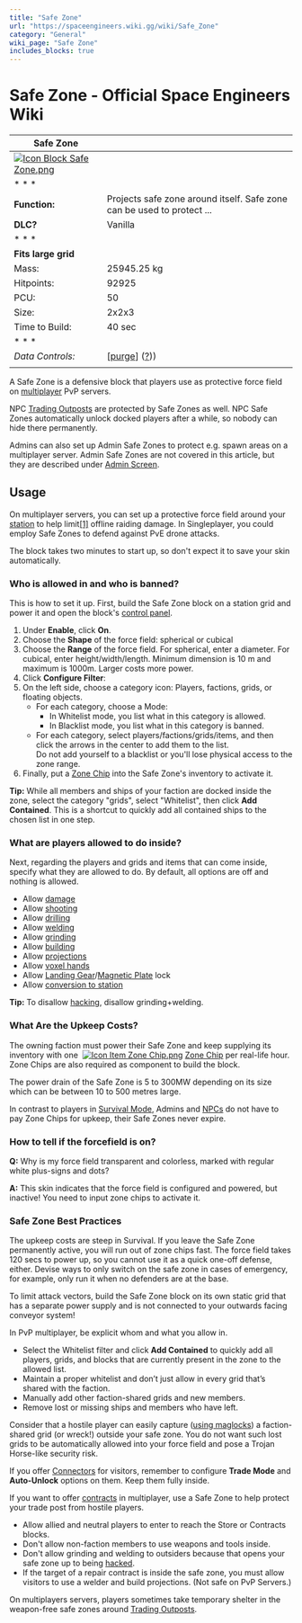 ```yaml
---
title: "Safe Zone"
url: "https://spaceengineers.wiki.gg/wiki/Safe_Zone"
category: "General"
wiki_page: "Safe Zone"
includes_blocks: true
---
```


# Safe Zone - Official Space Engineers Wiki

| Safe Zone |     |
| --- | --- |
| [![Icon Block Safe Zone.png](https://spaceengineers.wiki.gg/images/4/41/Icon_Block_Safe_Zone.png?a32135)](https://spaceengineers.wiki.gg/wiki/File:Icon_Block_Safe_Zone.png) |     |
| * * * |     |
| **Function:** | Projects safe zone around itself. Safe zone can be used to protect ... |
| **DLC?** | Vanilla |
| * * * |     |
| **Fits large grid** |     |
| Mass: | 25945.25 kg |
| Hitpoints: | 92925 |
| PCU: | 50  |
| Size: | 2x2x3 |
| Time to Build: | 40 sec |
| * * * |     |
| _Data Controls:_ | \[[purge](https://spaceengineers.wiki.gg/wiki/Safe_Zone?action=purge)\] ([?](https://spaceengineers.wiki.gg/wiki/Template:Info_Block))) |
|     |     |

A Safe Zone is a defensive block that players use as protective force field on [multiplayer](https://spaceengineers.wiki.gg/wiki/Multiplayer "Multiplayer") PvP servers.

NPC [Trading Outposts](https://spaceengineers.wiki.gg/wiki/Trading_Outposts "Trading Outposts") are protected by Safe Zones as well. NPC Safe Zones automatically unlock docked players after a while, so nobody can hide there permanently.

Admins can also set up Admin Safe Zones to protect e.g. spawn areas on a multiplayer server. Admin Safe Zones are not covered in this article, but they are described under [Admin Screen](https://spaceengineers.wiki.gg/wiki/Admin_Screen "Admin Screen").

## Usage

On multiplayer servers, you can set up a protective force field around your [station](https://spaceengineers.wiki.gg/wiki/Station "Station") to help limit[\[1\]](#cite_note-1) offline raiding damage. In Singleplayer, you could employ Safe Zones to defend against PvE drone attacks.

The block takes two minutes to start up, so don't expect it to save your skin automatically.

### Who is allowed in and who is banned?

This is how to set it up. First, build the Safe Zone block on a station grid and power it and open the block's [control panel](https://spaceengineers.wiki.gg/wiki/Control_Panel_Screen "Control Panel Screen").

1.  Under **Enable**, click **On**.
2.  Choose the **Shape** of the force field: spherical or cubical
3.  Choose the **Range** of the force field. For spherical, enter a diameter. For cubical, enter height/width/length. Minimum dimension is 10 m and maximum is 1000m. Larger costs more power.
4.  Click **Configure Filter**:
5.  On the left side, choose a category icon: Players, factions, grids, or floating objects.
    *   For each category, choose a Mode:
        *   In Whitelist mode, you list what in this category is allowed.
        *   In Blacklist mode, you list what in this category is banned.
    *   For each category, select players/factions/grids/items, and then click the arrows in the center to add them to the list.  
        Do not add yourself to a blacklist or you'll lose physical access to the zone range.
6.  Finally, put a [Zone Chip](https://spaceengineers.wiki.gg/wiki/Zone_Chip "Zone Chip") into the Safe Zone's inventory to activate it.

**Tip:** While all members and ships of your faction are docked inside the zone, select the category "grids", select "Whitelist", then click **Add Contained**. This is a shortcut to quickly add all contained ships to the chosen list in one step.

### What are players allowed to do inside?

Next, regarding the players and grids and items that can come inside, specify what they are allowed to do. By default, all options are off and nothing is allowed.

*   Allow [damage](https://spaceengineers.wiki.gg/wiki/Damage_Mechanics "Damage Mechanics")
*   Allow [shooting](https://spaceengineers.wiki.gg/wiki/Weapon "Weapon")
*   Allow [drilling](https://spaceengineers.wiki.gg/wiki/Drill "Drill")
*   Allow [welding](https://spaceengineers.wiki.gg/wiki/Welder "Welder")
*   Allow [grinding](https://spaceengineers.wiki.gg/wiki/Grinder "Grinder")
*   Allow [building](https://spaceengineers.wiki.gg/wiki/Building "Building")
*   Allow [projections](https://spaceengineers.wiki.gg/wiki/Projector "Projector")
*   Allow [voxel hands](https://spaceengineers.wiki.gg/wiki/Voxel_Hands "Voxel Hands")
*   Allow [Landing Gear](https://spaceengineers.wiki.gg/wiki/Landing_Gear "Landing Gear")/[Magnetic Plate](https://spaceengineers.wiki.gg/wiki/Magnetic_Plate "Magnetic Plate") lock
*   Allow [conversion to station](https://spaceengineers.wiki.gg/wiki/Info_Screen "Info Screen")

**Tip:** To disallow [hacking](https://spaceengineers.wiki.gg/wiki/Hacking "Hacking"), disallow grinding+welding.

### What Are the Upkeep Costs?

The owning faction must power their Safe Zone and keep supplying its inventory with one  [![Icon Item Zone Chip.png](https://spaceengineers.wiki.gg/images/thumb/a/ae/Icon_Item_Zone_Chip.png/21px-Icon_Item_Zone_Chip.png?72a7b7)](https://spaceengineers.wiki.gg/wiki/Zone_Chip "Zone Chip") [Zone Chip](https://spaceengineers.wiki.gg/wiki/Zone_Chip "Zone Chip") per real-life hour. Zone Chips are also required as component to build the block.

The power drain of the Safe Zone is 5 to 300MW depending on its size which can be between 10 to 500 metres large.

In contrast to players in [Survival Mode](https://spaceengineers.wiki.gg/wiki/Survival_Mode "Survival Mode"), Admins and [NPCs](https://spaceengineers.wiki.gg/wiki/Trading_Outposts "Trading Outposts") do not have to pay Zone Chips for upkeep, their Safe Zones never expire.

### How to tell if the forcefield is on?

**Q:** Why is my force field transparent and colorless, marked with regular white plus-signs and dots?

**A:** This skin indicates that the force field is configured and powered, but inactive! You need to input zone chips to activate it.

### Safe Zone Best Practices

The upkeep costs are steep in Survival. If you leave the Safe Zone permanently active, you will run out of zone chips fast. The force field takes 120 secs to power up, so you cannot use it as a quick one-off defense, either. Devise ways to only switch on the safe zone in cases of emergency, for example, only run it when no defenders are at the base.

To limit attack vectors, build the Safe Zone block on its own static grid that has a separate power supply and is not connected to your outwards facing conveyor system!

In PvP multiplayer, be explicit whom and what you allow in.

*   Select the Whitelist filter and click **Add Contained** to quickly add all players, grids, and blocks that are currently present in the zone to the allowed list.
*   Maintain a proper whitelist and don’t just allow in every grid that’s shared with the faction.
*   Manually add other faction-shared grids and new members.
*   Remove lost or missing ships and members who have left.

Consider that a hostile player can easily capture ([using maglocks](https://spaceengineers.wiki.gg/wiki/Landing_Gear "Landing Gear")) a faction-shared grid (or wreck!) outside your safe zone. You do not want such lost grids to be automatically allowed into your force field and pose a Trojan Horse-like security risk.

If you offer [Connectors](https://spaceengineers.wiki.gg/wiki/Connector "Connector") for visitors, remember to configure **Trade Mode** and **Auto-Unlock** options on them. Keep them fully inside.

If you want to offer [contracts](https://spaceengineers.wiki.gg/wiki/Contracts "Contracts") in multiplayer, use a Safe Zone to help protect your trade post from hostile players.

*   Allow allied and neutral players to enter to reach the Store or Contracts blocks.
*   Don't allow non-faction members to use weapons and tools inside.
*   Don't allow grinding and welding to outsiders because that opens your safe zone up to being [hacked](https://spaceengineers.wiki.gg/wiki/Hacking "Hacking").
*   If the target of a repair contract is inside the safe zone, you must allow visitors to use a welder and build projections. (Not safe on PvP Servers.)

On multiplayers servers, players sometimes take temporary shelter in the weapon-free safe zones around [Trading Outposts](https://spaceengineers.wiki.gg/wiki/Trading_Outposts "Trading Outposts").
